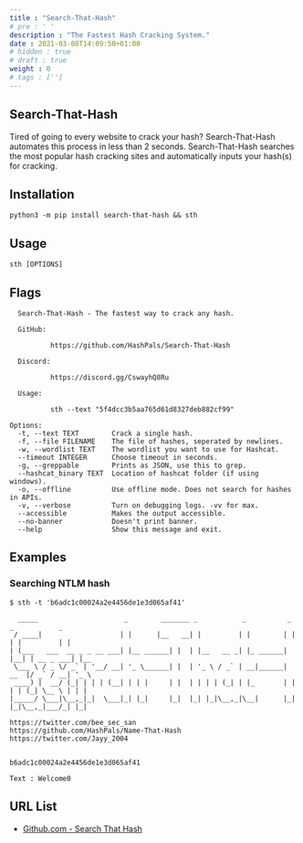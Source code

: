```yaml
---
title : "Search-That-Hash"
# pre : ' '
description : "The Fastest Hash Cracking System."
date : 2021-03-08T14:09:50+01:00
# hidden : true
# draft : true
weight : 0
# tags : ['']
---
```


## Search-That-Hash

Tired of going to every website to crack your hash? Search-That-Hash automates this process in less than 2 seconds. Search-That-Hash searches the most popular hash cracking sites and automatically inputs your hash(s) for cracking.

## Installation

```plain
python3 -m pip install search-that-hash && sth
```

## Usage

```plain
sth [OPTIONS]
```

## Flags

```plain
  Search-That-Hash - The fastest way to crack any hash.

  GitHub:

          https://github.com/HashPals/Search-That-Hash

  Discord:

          https://discord.gg/CswayhQ8Ru

  Usage:

          sth --text "5f4dcc3b5aa765d61d8327deb882cf99"

Options:
  -t, --text TEXT        Crack a single hash.
  -f, --file FILENAME    The file of hashes, seperated by newlines.
  -w, --wordlist TEXT    The wordlist you want to use for Hashcat.
  --timeout INTEGER      Choose timeout in seconds.
  -g, --greppable        Prints as JSON, use this to grep.
  --hashcat_binary TEXT  Location of hashcat folder (if using windows).
  -o, --offline          Use offline mode. Does not search for hashes in APIs.
  -v, --verbose          Turn on debugging logs. -vv for max.
  --accessible           Makes the output accessible.
  --no-banner            Doesn't print banner.
  --help                 Show this message and exit.

```

## Examples

### Searching NTLM hash

```plain
$ sth -t 'b6adc1c00024a2e4456de1e3d065af41'

  _____                     _        _______ _           _          _    _           _
 / ____|                   | |      |__   __| |         | |        | |  | |         | |
| (___   ___  __ _ _ __ ___| |__ ______| |  | |__   __ _| |_ ______| |__| | __ _ ___| |__
 \___ \ / _ \/ _` | '__/ __| '_ \______| |  | '_ \ / _` | __|______|  __  |/ _` / __| '_ \
 ____) |  __/ (_| | | | (__| | | |     | |  | | | | (_| | |_       | |  | | (_| \__ \ | | |
|_____/ \___|\__,_|_|  \___|_| |_|     |_|  |_| |_|\__,_|\__|      |_|  |_|\__,_|___/_| |_|
        
https://twitter.com/bee_sec_san
https://github.com/HashPals/Name-That-Hash
https://twitter.com/Jayy_2004


b6adc1c00024a2e4456de1e3d065af41

Text : Welcome0
```

## URL List

* [Github.com - Search That Hash](https://github.com/HashPals/Search-That-Hash)

